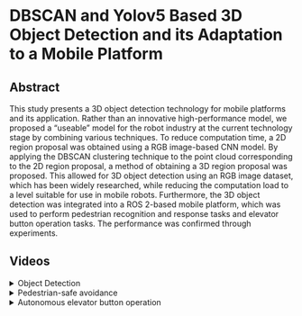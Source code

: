 # DBSCAN and Yolov5 Based 3D Object Detection and its Adaptation to a Mobile Platform

## Abstract

This study presents a 3D object detection technology for mobile platforms and its application. 
Rather than an innovative high-performance model, we proposed a “useable” model for the robot industry 
at the current technology stage by combining various techniques. To reduce computation time, a 2D region 
proposal was obtained using a RGB image-based CNN model. By applying the DBSCAN clustering technique to 
the point cloud corresponding to the 2D region proposal, a method of obtaining a 3D region proposal was 
proposed. This allowed for 3D object detection using an RGB image dataset, which has been widely researched, 
while reducing the computation load to a level suitable for use in mobile robots. Furthermore, the 3D object 
detection was integrated into a ROS 2-based mobile platform, which was used to perform pedestrian recognition
and response tasks and elevator button operation tasks. The performance was confirmed through experiments.

## Videos

<details>
<summary>Object Detection</summary>

<!-- summary 아래 한칸 공백 두어야함 -->
https://github.com/parkdg44/3d_detection/assets/61260130/409f585b-9788-4537-84c0-c5749f07014b

https://github.com/parkdg44/3d_detection/assets/61260130/50180a18-a527-4626-955d-aaa3633b6baf
</details>

<details>
<summary>Pedestrian-safe avoidance</summary>

<!-- summary 아래 한칸 공백 두어야함 -->


https://github.com/parkdg44/3d_detection/assets/61260130/08204c94-6982-49ec-9a11-b615adc2ca88

https://github.com/parkdg44/3d_detection/assets/61260130/cd737350-ffe8-4e48-808e-2efb480283cf
</details>

<details>
<summary>Autonomous elevator button operation</summary>

<!-- summary 아래 한칸 공백 두어야함 -->


https://github.com/parkdg44/3d_detection/assets/61260130/37938fb2-81fe-443c-a0be-e51d476cf8dd

https://github.com/parkdg44/3d_detection/assets/61260130/e58d5549-ceab-4ce8-8f7f-45f326b3aa16

https://github.com/parkdg44/3d_detection/assets/61260130/d5e5ef69-7c03-44fd-88d3-88c745c0a98b

https://github.com/parkdg44/3d_detection/assets/61260130/7d55d2f7-79a1-4e37-b029-21386eea6624
</details>

